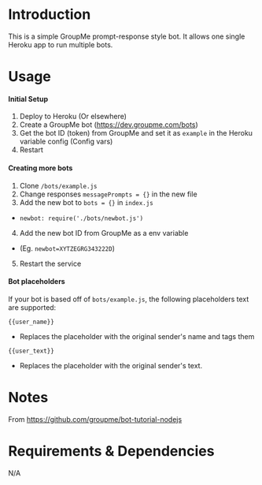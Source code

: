# Introduction
This is a simple GroupMe prompt-response style bot. It allows one single Heroku app to run multiple bots.

# Usage
#### Initial Setup
1. Deploy to Heroku (Or elsewhere)
2. Create a GroupMe bot (https://dev.groupme.com/bots)
3. Get the bot ID (token) from GroupMe and set it as `example` in the Heroku variable config (Config vars)
4. Restart

#### Creating more bots
1. Clone `/bots/example.js`
2. Change responses `messagePrompts = {}` in the new file
3. Add the new bot to `bots = {}` in `index.js`

- `newbot: require('./bots/newbot.js')`

4. Add the new bot ID from GroupMe as a env variable

- (Eg. `newbot=XYTZEGRG343222D`)

5. Restart the service

#### Bot placeholders
If your bot is based off of `bots/example.js`, the following placeholders text are supported:

`{{user_name}}`
- Replaces the placeholder with the original sender's name and tags them

`{{user_text}}`
- Replaces the placeholder with the original sender's text.

# Notes
From https://github.com/groupme/bot-tutorial-nodejs

# Requirements & Dependencies
N/A
